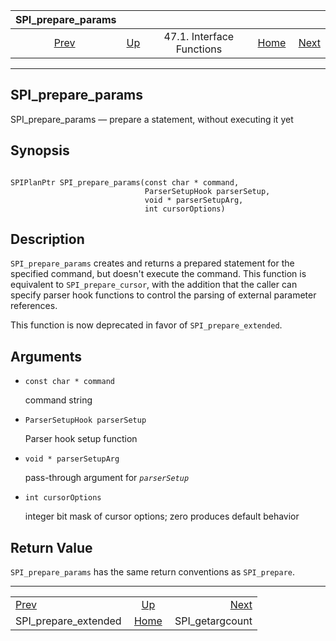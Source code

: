 <!--?xml version="1.0" encoding="UTF-8" standalone="no"?-->

|                      SPI\_prepare\_params                     |                                                      |                           |                                                       |                                                     |
| :-----------------------------------------------------------: | :--------------------------------------------------- | :-----------------------: | ----------------------------------------------------: | --------------------------------------------------: |
| [Prev](spi-spi-prepare-extended.html "SPI_prepare_extended")  | [Up](spi-interface.html "47.1. Interface Functions") | 47.1. Interface Functions | [Home](index.html "PostgreSQL 17devel Documentation") |  [Next](spi-spi-getargcount.html "SPI_getargcount") |

***



## SPI\_prepare\_params

SPI\_prepare\_params — prepare a statement, without executing it yet

## Synopsis

```

SPIPlanPtr SPI_prepare_params(const char * command,
                              ParserSetupHook parserSetup,
                              void * parserSetupArg,
                              int cursorOptions)
```

## Description

`SPI_prepare_params` creates and returns a prepared statement for the specified command, but doesn't execute the command. This function is equivalent to `SPI_prepare_cursor`, with the addition that the caller can specify parser hook functions to control the parsing of external parameter references.

This function is now deprecated in favor of `SPI_prepare_extended`.

## Arguments

*   `const char * command`

    command string

*   `ParserSetupHook parserSetup`

    Parser hook setup function

*   `void * parserSetupArg`

    pass-through argument for *`parserSetup`*

*   `int cursorOptions`

    integer bit mask of cursor options; zero produces default behavior

## Return Value

`SPI_prepare_params` has the same return conventions as `SPI_prepare`.

***

|                                                               |                                                       |                                                     |
| :------------------------------------------------------------ | :---------------------------------------------------: | --------------------------------------------------: |
| [Prev](spi-spi-prepare-extended.html "SPI_prepare_extended")  |  [Up](spi-interface.html "47.1. Interface Functions") |  [Next](spi-spi-getargcount.html "SPI_getargcount") |
| SPI\_prepare\_extended                                        | [Home](index.html "PostgreSQL 17devel Documentation") |                                    SPI\_getargcount |
